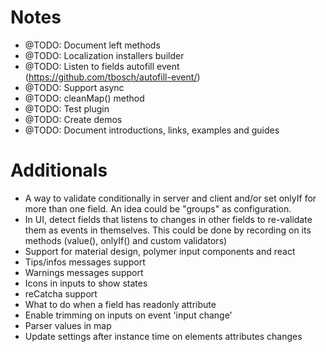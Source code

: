 # Notes

- @TODO: Document left methods
- @TODO: Localization installers builder
- @TODO: Listen to fields autofill event (https://github.com/tbosch/autofill-event/)
- @TODO: Support async
- @TODO: cleanMap() method
- @TODO: Test plugin
- @TODO: Create demos
- @TODO: Document introductions, links, examples and guides

# Additionals

- A way to validate conditionally in server and client and/or set onlyIf
  for more than one field. An idea could be "groups" as configuration.
- In UI, detect fields that listens to changes in other fields to re-validate
  them as events in themselves. This could be done by recording on its methods (value(),
  onlyIf() and custom validators)
- Support for material design, polymer input components and react
- Tips/infos messages support
- Warnings messages support
- Icons in inputs to show states
- reCatcha support
- What to do when a field has readonly attribute
- Enable trimming on inputs on event 'input change'
- Parser values in map
- Update settings after instance time on elements attributes changes
